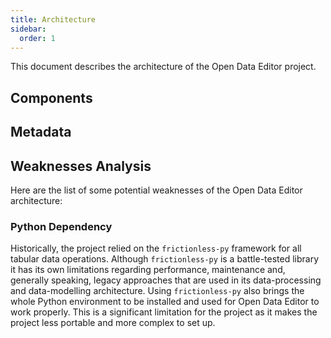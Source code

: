 ```yaml
---
title: Architecture
sidebar:
  order: 1
---
```


This document describes the architecture of the Open Data Editor project.

## Components


## Metadata


## Weaknesses Analysis

Here are the list of some potential weaknesses of the Open Data Editor architecture:

### Python Dependency

Historically, the project relied on the `frictionless-py` framework for all tabular data operations. Although `frictionless-py` is a battle-tested library it has its own limitations regarding performance, maintenance and, generally speaking, legacy approaches that are used in its data-processing and data-modelling architecture. Using `frictionless-py` also brings the whole Python environment to be installed and used for Open Data Editor to work properly. This is a significant limitation for the project as it makes the project less portable and more complex to set up. 

